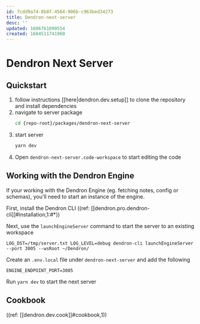 ```yaml
---
id: 7cdd9a74-8b8f-4564-906b-c963bed34273
title: Dendron-next-server
desc: ''
updated: 1606761090554
created: 1604511741960
---
```


# Dendron Next Server

## Quickstart
1. follow instructions [[here|dendron.dev.setup]] to clone the repository and install dependencies
1. navigate to server package
    ```sh
    cd {repo-root}/packages/dendron-next-server
    ```
1. start server
    ```sh
    yarn dev
    ```
1. Open `dendron-next-server.code-workspace` to start editing the code

## Working with the Dendron Engine

If your working with the Dendron Engine (eg. fetching notes, config or schemas), you'll need to start an instance of the engine.

First, install the Dendron CLI
((ref: [[dendron.pro.dendron-cli]]#installation,1:#*))

Next, use the `launchEngineServer` command to start the server to an existing workspace
```
LOG_DST=/tmp/server.txt LOG_LEVEL=debug dendron-cli launchEngineServer --port 3005 --wsRoot ~/Dendron/
```

Create an `.env.local` file under `dendron-next-server` and add the following 
```
ENGINE_ENDPOINT_PORT=3005
```

Run `yarn dev` to start the next server 

## Cookbook

((ref: [[dendron.dev.cook]]#cookbook,1))

